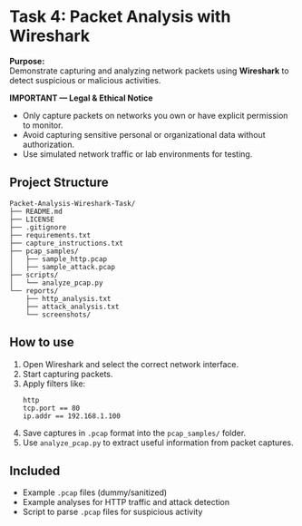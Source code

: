 # Task 4: Packet Analysis with Wireshark

**Purpose:**  
Demonstrate capturing and analyzing network packets using **Wireshark** to detect suspicious or malicious activities.

**IMPORTANT — Legal & Ethical Notice**
- Only capture packets on networks you own or have explicit permission to monitor.
- Avoid capturing sensitive personal or organizational data without authorization.
- Use simulated network traffic or lab environments for testing.

## Project Structure
```
Packet-Analysis-Wireshark-Task/
├── README.md
├── LICENSE
├── .gitignore
├── requirements.txt
├── capture_instructions.txt
├── pcap_samples/
│   ├── sample_http.pcap
│   ├── sample_attack.pcap
├── scripts/
│   └── analyze_pcap.py
└── reports/
    ├── http_analysis.txt
    ├── attack_analysis.txt
    └── screenshots/
```

## How to use
1. Open Wireshark and select the correct network interface.
2. Start capturing packets.
3. Apply filters like:
   ```
   http
   tcp.port == 80
   ip.addr == 192.168.1.100
   ```
4. Save captures in `.pcap` format into the `pcap_samples/` folder.
5. Use `analyze_pcap.py` to extract useful information from packet captures.

## Included
- Example `.pcap` files (dummy/sanitized)
- Example analyses for HTTP traffic and attack detection
- Script to parse `.pcap` files for suspicious activity
